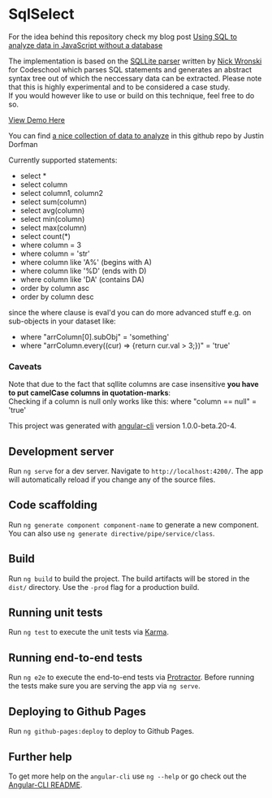 # SqlSelect

For the idea behind this repository check my blog post [Using SQL to analyze data in JavaScript without a database](https://blog.coded-aesthetics.com/2016/11/22/using-sql-to-analyze-data-in-javascript-without-database/)

The implementation is based on the [SQLLite parser](http://codeschool.github.io/sqlite-parser/demo/) written by [Nick Wronski](https://github.com/nwronski) for Codeschool which parses SQL statements and generates an abstract syntax tree out of which the neccessary data can be extracted. 
Please note that this is highly experimental and to be considered a case study.    
If you would however like to use or build on this technique, feel free to do so.  

[View Demo Here](https://s3.eu-central-1.amazonaws.com/coded-aesthetics/demos/javascript-sql-data-analysis/index.html)

You can find [a nice collection of data to analyze](https://github.com/jdorfman/awesome-json-datasets) in this github repo by Justin Dorfman

Currently supported statements:
- select *  
- select column  
- select column1, column2  
- select sum(column)  
- select avg(column)  
- select min(column)  
- select max(column)  
- select count(*)  
- where column = 3
- where column = 'str'
- where column like 'A%' (begins with A)  
- where column like '%D' (ends with D)  
- where column like 'DA' (contains DA)  
- order by column asc  
- order by column desc  
  
since the where clause is eval'd you can do more advanced stuff e.g. on sub-objects in your dataset like:  
- where "arrColumn[0].subObj" = 'something'
- where "arrColumn.every((cur) => {return cur.val > 3;})" = 'true'

### Caveats
Note that due to the fact that sqllite columns are case insensitive **you have to put camelCase columns in quotation-marks**:  
Checking if a column is null only works like this: where "column == null" = 'true'

This project was generated with [angular-cli](https://github.com/angular/angular-cli) version 1.0.0-beta.20-4.

## Development server
Run `ng serve` for a dev server. Navigate to `http://localhost:4200/`. The app will automatically reload if you change any of the source files.

## Code scaffolding

Run `ng generate component component-name` to generate a new component. You can also use `ng generate directive/pipe/service/class`.

## Build

Run `ng build` to build the project. The build artifacts will be stored in the `dist/` directory. Use the `-prod` flag for a production build.

## Running unit tests

Run `ng test` to execute the unit tests via [Karma](https://karma-runner.github.io).

## Running end-to-end tests

Run `ng e2e` to execute the end-to-end tests via [Protractor](http://www.protractortest.org/).
Before running the tests make sure you are serving the app via `ng serve`.

## Deploying to Github Pages

Run `ng github-pages:deploy` to deploy to Github Pages.

## Further help

To get more help on the `angular-cli` use `ng --help` or go check out the [Angular-CLI README](https://github.com/angular/angular-cli/blob/master/README.md).
